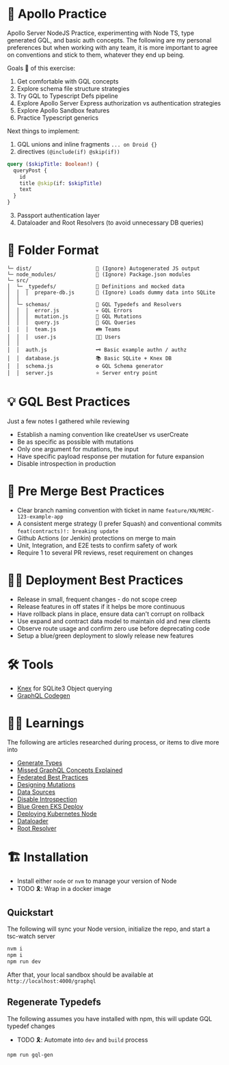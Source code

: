 # 🚀 Apollo Practice

Apollo Server NodeJS Practice, experimenting with Node TS, type generated GQL, and basic auth concepts. The following are my personal preferences but when working with any team, it is more important to agree on conventions and stick to them, whatever they end up being.

Goals 🥅 of this exercise:

1. Get comfortable with GQL concepts
2. Explore schema file structure strategies
3. Try GQL to Typescript Defs pipeline
4. Explore Apollo Server Express authorization vs authentication strategies
5. Explore Apollo Sandbox features
6. Practice Typescript generics

Next things to implement:

1. GQL unions and inline fragments `... on Droid {}`
2. directives `(@include(if) @skip(if))`

```graphql
query ($skipTitle: Boolean!) {
  queryPost {
    id
    title @skip(if: $skipTitle)
    text
  }
}
```

3. Passport authentication layer
4. Dataloader and Root Resolvers (to avoid unnecessary DB queries)

# 📐 Folder Format
```
└─ dist/                     🙈 (Ignore) Autogenerated JS output
└─ node_modules/             🙈 (Ignore) Package.json modules
└─ src/
│  └─ _typedefs/             📖 Definitions and mocked data
│  │  │  prepare-db.js       🙈 (Ignore) Loads dummy data into SQLite
│  │             
│  └─ schemas/               📝 GQL Typedefs and Resolvers
│  │  │  error.js            💀 GQL Errors
│  │  │  mutation.js         🐸 GQL Mutations
│  │  │  query.js            🤔 GQL Queries
│  │  │  team.js             👪 Teams
│  │  │  user.js             👩‍🦰 Users
│  │
│  │  auth.js                🗝️ Basic example authn / authz 
│  │  database.js            📚 Basic SQLite + Knex DB
│  │  schema.js              ⚙️ GQL Schema generator
│  │  server.js              ⭐ Server entry point
```

# 💡 GQL Best Practices

Just a few notes I gathered while reviewing

- Establish a naming convention like createUser vs userCreate
- Be as specific as possible with mutations
- Only one argument for mutations, the input
- Have specific payload response per mutation for future expansion
- Disable introspection in production

# 🔀 Pre Merge Best Practices

- Clear branch naming convention with ticket in name `feature/KN/MERC-123-example-app`
- A consistent merge strategy (I prefer Squash) and conventional commits `feat(contracts)!: breaking update`
- Github Actions (or Jenkin) protections on merge to main
- Unit, Integration, and E2E tests to confirm safety of work
- Require 1 to several PR reviews, reset requirement on changes

# 👩‍💻 Deployment Best Practices

- Release in small, frequent changes - do not scope creep
- Release features in off states if it helps be more continuous
- Have rollback plans in place, ensure data can't corrupt on rollback
- Use expand and contract data model to maintain old and new clients
- Observe route usage and confirm zero use before deprecating code
- Setup a blue/green deployment to slowly release new features


# 🛠️ Tools

- [Knex](https://knexjs.org/guide/) for SQLite3 Object querying
- [GraphQL Codegen](https://github.com/dotansimha/graphql-code-generator)

# 👩‍🏫 Learnings

The following are articles researched during process, or items to dive more into

- [Generate Types](https://dev.to/xcanchal/automatically-generate-typescript-types-for-your-graphql-api-1fah)
- [Missed GraphQL Concepts Explained](https://medium.com/naresh-bhatia/graphql-concepts-i-wish-someone-explained-to-me-a-year-ago-514d5b3c0eab)
- [Federated Best Practices](https://www.apollographql.com/docs/enterprise-guide/federated-schema-design/)
- [Designing Mutations](https://www.apollographql.com/blog/graphql/basics/designing-graphql-mutations/)
- [Data Sources](https://www.apollographql.com/docs/apollo-server/data/data-sources/)
- [Disable Introspection](https://www.apollographql.com/blog/graphql/security/why-you-should-disable-graphql-introspection-in-production/)
- [Blue Green EKS Deploy](https://medium.com/@jerome.decoster/kubernetes-eks-blue-green-deployment-99d611c596ad)
- [Deploying Kubernetes Node](https://learnk8s.io/deploying-nodejs-kubernetes)
- [Dataloader](https://github.com/graphql/dataloader)
- [Root Resolver](https://blog.smartive.ch/advanced-graphql-patterns-the-almighty-root-resolver-f284872397cb)

# 🏗️ Installation

* Install either `node` or `nvm` to manage your version of Node
* TODO 🎗️: Wrap in a docker image

## Quickstart

The following will sync your Node version, initialize the repo, and start a tsc-watch server

```sh
nvm i
npm i
npm run dev
```

After that, your local sandbox should be available at `http://localhost:4000/graphql`

## Regenerate Typedefs

The following assumes you have installed with npm, this will update GQL typedef changes
* TODO 🎗️: Automate into `dev` and `build` process

```sh
npm run gql-gen
```